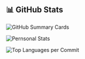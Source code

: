 ## 📊 GitHub Stats

![GitHub Summary Cards](http://github-profile-summary-cards.vercel.app/api/cards/profile-details?username=isaacdono&theme=vision_friendly_dark)

![Pernsonal Stats](http://github-profile-summary-cards.vercel.app/api/cards/stats?username=isaacdono&theme=vision_friendly_dark)
<!--
![Most productive hours](http://github-profile-summary-cards.vercel.app/api/cards/productive-time?username=isaacdono&theme=vision_friendly_dark&utcOffset=-3)

![Top Languages per Repo](http://github-profile-summary-cards.vercel.app/api/cards/repos-per-language?username=isaacdono&theme=vision_friendly_dark)
 -->
![Top Languages per Commit](http://github-profile-summary-cards.vercel.app/api/cards/most-commit-language?username=isaacdono&theme=vision_friendly_dark)
